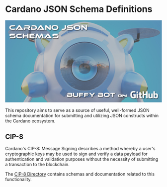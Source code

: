 # Cardano JSON Schema Definitions

![Picture](cardano-schemas.jpg)

This repository aims to serve as a source of useful, well-formed JSON schema documentation for submitting and utilizing
JSON constructs within the Cardano ecosystem.

## CIP-8 ##

Cardano's CIP-8: Message Signing describes a method whereby a user's cryptographic keys may be used to sign and verify
a data payload for authentication and validation purposes without the necessity of submitting a transaction to the
blockchain.

The [CIP-8 Directory](cip8) contains schemas and documentation related to this functionality.